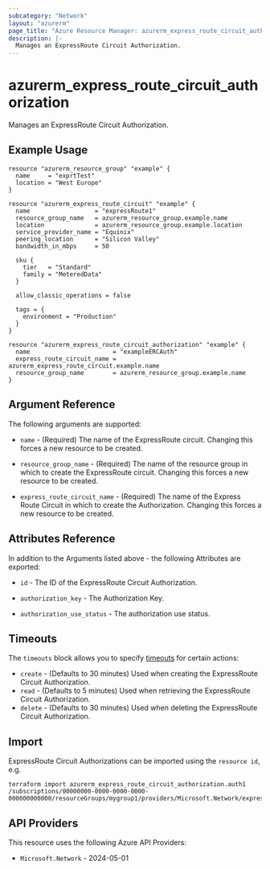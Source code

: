 ```yaml
---
subcategory: "Network"
layout: "azurerm"
page_title: "Azure Resource Manager: azurerm_express_route_circuit_authorization"
description: |-
  Manages an ExpressRoute Circuit Authorization.
---
```


# azurerm_express_route_circuit_authorization

Manages an ExpressRoute Circuit Authorization.

## Example Usage

```hcl
resource "azurerm_resource_group" "example" {
  name     = "exprtTest"
  location = "West Europe"
}

resource "azurerm_express_route_circuit" "example" {
  name                  = "expressRoute1"
  resource_group_name   = azurerm_resource_group.example.name
  location              = azurerm_resource_group.example.location
  service_provider_name = "Equinix"
  peering_location      = "Silicon Valley"
  bandwidth_in_mbps     = 50

  sku {
    tier   = "Standard"
    family = "MeteredData"
  }

  allow_classic_operations = false

  tags = {
    environment = "Production"
  }
}

resource "azurerm_express_route_circuit_authorization" "example" {
  name                       = "exampleERCAuth"
  express_route_circuit_name = azurerm_express_route_circuit.example.name
  resource_group_name        = azurerm_resource_group.example.name
}
```

## Argument Reference

The following arguments are supported:

* `name` - (Required) The name of the ExpressRoute circuit. Changing this forces a new resource to be created.

* `resource_group_name` - (Required) The name of the resource group in which to create the ExpressRoute circuit. Changing this forces a new resource to be created.
    

* `express_route_circuit_name` - (Required) The name of the Express Route Circuit in which to create the Authorization. Changing this forces a new resource to be created.

## Attributes Reference

In addition to the Arguments listed above - the following Attributes are exported:

* `id` - The ID of the ExpressRoute Circuit Authorization.

* `authorization_key` - The Authorization Key.

* `authorization_use_status` - The authorization use status.

## Timeouts

The `timeouts` block allows you to specify [timeouts](https://developer.hashicorp.com/terraform/language/resources/configure#define-operation-timeouts) for certain actions:

* `create` - (Defaults to 30 minutes) Used when creating the ExpressRoute Circuit Authorization.
* `read` - (Defaults to 5 minutes) Used when retrieving the ExpressRoute Circuit Authorization.
* `delete` - (Defaults to 30 minutes) Used when deleting the ExpressRoute Circuit Authorization.

## Import

ExpressRoute Circuit Authorizations can be imported using the `resource id`, e.g.

```shell
terraform import azurerm_express_route_circuit_authorization.auth1 /subscriptions/00000000-0000-0000-0000-000000000000/resourceGroups/mygroup1/providers/Microsoft.Network/expressRouteCircuits/myExpressRoute/authorizations/auth1
```

## API Providers
<!-- This section is generated, changes will be overwritten -->
This resource uses the following Azure API Providers:

* `Microsoft.Network` - 2024-05-01
